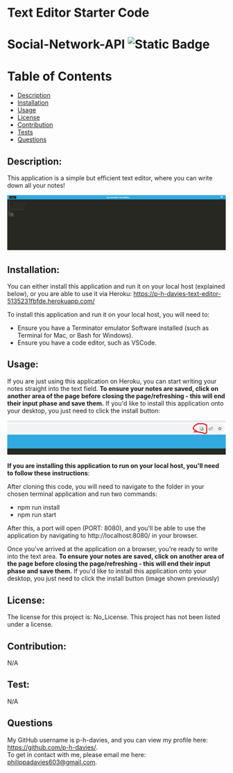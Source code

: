 # Text Editor Starter Code
# Social-Network-API ![Static Badge](https://img.shields.io/badge/License:-No_License-green:badgeContent)

# Table of Contents
- [Description](#description)
- [Installation](#installation)
- [Usage](#usage)
- [License](#license)
- [Contribution](#contribution)
- [Tests](#test)
- [Questions](#questions)

## Description:
This application is a simple but efficient text editor, where you can write down all your notes! 

![screenshot of application](image.png)

## Installation:

You can either install this application and run it on your local host (explained below), or you are able to use it via Heroku: https://p-h-davies-text-editor-5135231fbfde.herokuapp.com/

To install this application and run it on your local host, you will need to:
- Ensure you have a Terminator emulator Software installed (such as Terminal for Mac, or Bash for Windows). 
- Ensure you have a code editor, such as VSCode.

## Usage:
If you are just using this application on Heroku, you can start writing your notes straight into the text field. **To ensure your notes are saved, click on another area of the page before closing the page/refreshing - this will end their input phase and save them.** If you'd like to install this application onto your desktop, you just need to click the install button:

![screenshot of install button](image-2.png)

**If you are installing this application to run on your local host, you'll need to follow these instructions**:

After cloning this code, you will need to navigate to the folder in your chosen terminal application and run two commands:
- npm run install
- npm run start

After this, a port will open (PORT: 8080), and you'll be able to use the application by navigating to http://localhost:8080/ in your browser. 

Once you've arrived at the application on a browser, you're ready to write into the text area. **To ensure your notes are saved, click on another area of the page before closing the page/refreshing - this will end their input phase and save them.** If you'd like to install this application onto your desktop, you just need to click the install button (image shown previously)


## License:
The license for this project is: No_License.
This project has not been listed under a license.

## Contribution:
N/A

## Test:
N/A

## Questions
My GitHub username is p-h-davies, and you can view my profile here: https://github.com/p-h-davies/.
<br>
To get in contact with me, please email me here: philippadavies603@gmail.com.

